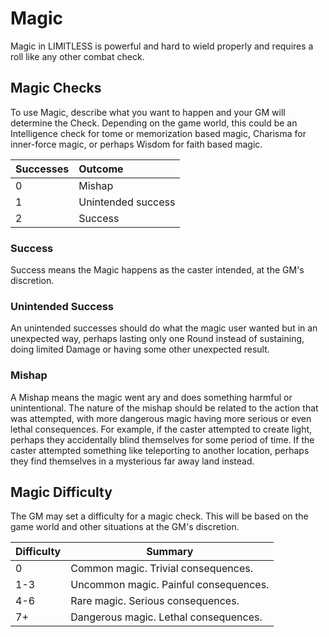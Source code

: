 # Magic
Magic in LIMITLESS is powerful and hard to wield properly and requires a roll like any other combat check.

## Magic Checks
To use Magic, describe what you want to happen and your GM will determine the Check. Depending on the game world, this could be an Intelligence check for tome or memorization based magic, Charisma for inner-force magic, or perhaps Wisdom for faith based magic.

| Successes | Outcome            |
|:----------|:------------------ |
| 0         | Mishap             |
| 1         | Unintended success |
| 2         | Success            |

### Success
Success means the Magic happens as the caster intended, at the GM's discretion.

### Unintended Success
An unintended successes should do what the magic user wanted but in an unexpected way, perhaps lasting only one Round instead of sustaining, doing limited Damage or having some other unexpected result.

### Mishap
A Mishap means the magic went ary and does something harmful or unintentional. The nature of the mishap should be related to the action that was attempted, with more dangerous magic having more serious or even lethal consequences. For example, if the caster attempted to create light, perhaps they accidentally blind themselves for some period of time. If the caster attempted something like teleporting to another location, perhaps they find themselves in a mysterious far away land instead.

## Magic Difficulty
The GM may set a difficulty for a magic check. This will be based on the game world and other situations at the GM's discretion.

| Difficulty | Summary                               |
| ---------- | ------------------------------------- |
| 0          | Common magic. Trivial consequences.   |
| 1-3        | Uncommon magic. Painful consequences. |
| 4-6        | Rare magic. Serious consequences.     |
| 7+         | Dangerous magic. Lethal consequences. |